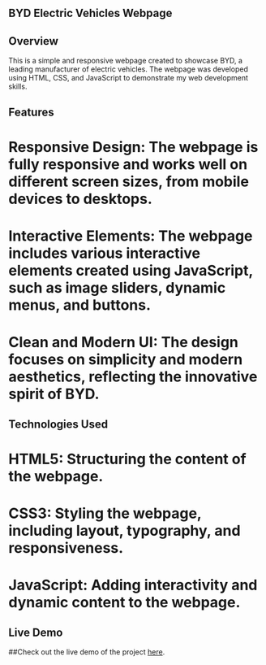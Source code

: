## BYD Electric Vehicles Webpage
## Overview
This is a simple and responsive webpage created to showcase BYD, a leading manufacturer of electric vehicles. The webpage was developed using HTML, CSS, and JavaScript to demonstrate my web development skills.

## Features
# Responsive Design: The webpage is fully responsive and works well on different screen sizes, from mobile devices to desktops.
# Interactive Elements: The webpage includes various interactive elements created using JavaScript, such as image sliders, dynamic menus, and buttons.
# Clean and Modern UI: The design focuses on simplicity and modern aesthetics, reflecting the innovative spirit of BYD.
## Technologies Used
# HTML5: Structuring the content of the webpage.
# CSS3: Styling the webpage, including layout, typography, and responsiveness.
# JavaScript: Adding interactivity and dynamic content to the webpage.
## Live Demo

##Check out the live demo of the project [here](https://maathavan1702.github.io/expense-tracker/).
